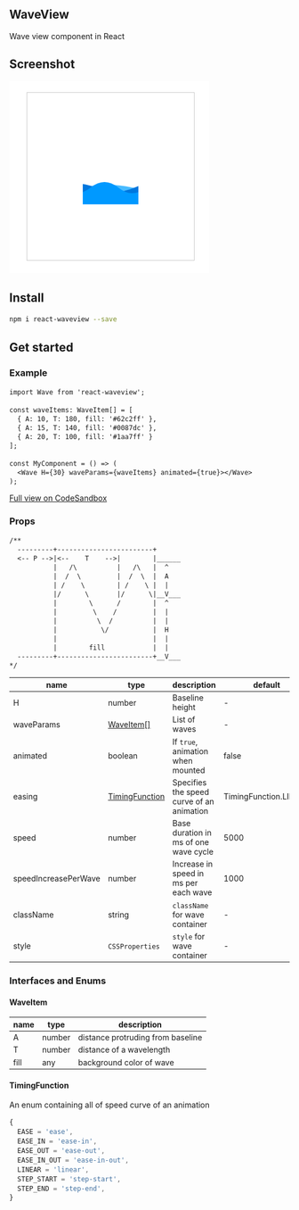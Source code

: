 ## WaveView

Wave view component in React

## Screenshot

![wave.png](https://raw.githubusercontent.com/hoangnguyennn/react-waveview/master/screenshot/wave.png)

## Install

```bash
npm i react-waveview --save
```

## Get started

### Example

```tsx
import Wave from 'react-waveview';

const waveItems: WaveItem[] = [
  { A: 10, T: 180, fill: '#62c2ff' },
  { A: 15, T: 140, fill: '#0087dc' },
  { A: 20, T: 100, fill: '#1aa7ff' }
];

const MyComponent = () => (
  <Wave H={30} waveParams={waveItems} animated={true}></Wave>
);
```

[Full view on CodeSandbox](https://codesandbox.io/s/react-waveview-example-4s9w6)

### Props

```
/**
  ---------+------------------------+
  <-- P -->|<--    T    -->|        |______
           |   /\          |   /\   |  ^
           |  /  \         |  /  \  |  A
           | /    \        | /    \ |  |
           |/      \       |/      \|__V___
           |        \      /        |  ^
           |         \    /         |  |
           |          \  /          |  |
           |           \/           |  H
           |                        |  |
           |        fill            |  |
  ---------+------------------------+__V___
*/

```

| name                 | type                              | description                               | default               | required |
| -------------------- | --------------------------------- | ----------------------------------------- | --------------------- | -------- |
| H                    | number                            | Baseline height                           | -                     | true     |
| waveParams           | [WaveItem[]](#WaveItem)           | List of waves                             | -                     | true     |
| animated             | boolean                           | If `true`, animation when mounted         | false                 | false    |
| easing               | [TimingFunction](#TimingFunction) | Specifies the speed curve of an animation | TimingFunction.LINEAR | false    |
| speed                | number                            | Base duration in ms of one wave cycle     | 5000                  | false    |
| speedIncreasePerWave | number                            | Increase in speed in ms per each wave     | 1000                  | false    |
| className            | string                            | `className` for wave container            | -                     | false    |
| style                | `CSSProperties`                   | `style` for wave container                | -                     | false    |

### Interfaces and Enums

#### WaveItem

| name | type   | description                       |
| ---- | ------ | --------------------------------- |
| A    | number | distance protruding from baseline |
| T    | number | distance of a wavelength          |
| fill | any    | background color of wave          |

#### TimingFunction

An enum containing all of speed curve of an animation

```ts
{
  EASE = 'ease',
  EASE_IN = 'ease-in',
  EASE_OUT = 'ease-out',
  EASE_IN_OUT = 'ease-in-out',
  LINEAR = 'linear',
  STEP_START = 'step-start',
  STEP_END = 'step-end',
}
```
